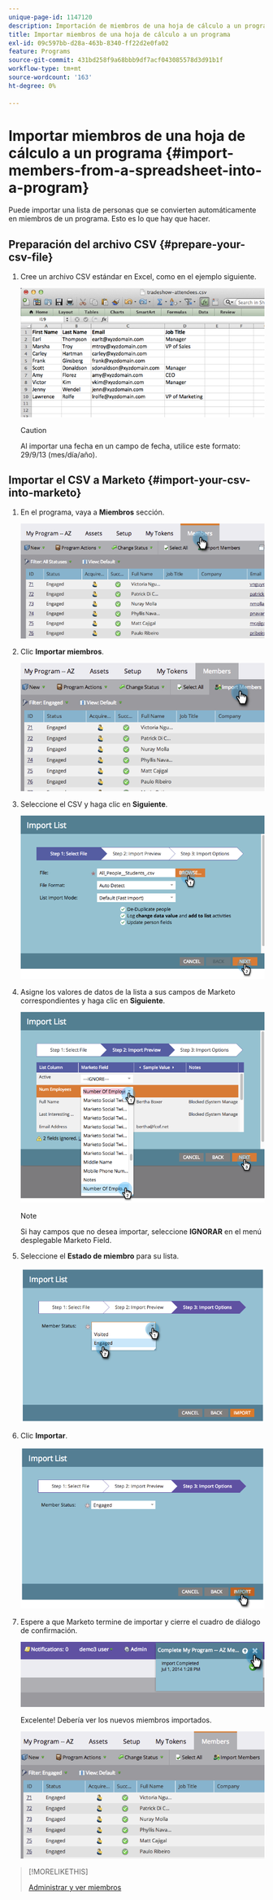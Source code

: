 ```yaml
---
unique-page-id: 1147120
description: Importación de miembros de una hoja de cálculo a un programa - Documentos de Marketo - Documentación del producto
title: Importar miembros de una hoja de cálculo a un programa
exl-id: 09c597bb-d28a-463b-8340-ff22d2e0fa02
feature: Programs
source-git-commit: 431bd258f9a68bbb9df7acf043085578d3d91b1f
workflow-type: tm+mt
source-wordcount: '163'
ht-degree: 0%

---
```


# Importar miembros de una hoja de cálculo a un programa {#import-members-from-a-spreadsheet-into-a-program}

Puede importar una lista de personas que se convierten automáticamente en miembros de un programa. Esto es lo que hay que hacer.

## Preparación del archivo CSV {#prepare-your-csv-file}

1. Cree un archivo CSV estándar en Excel, como en el ejemplo siguiente.

   ![](assets/image2014-9-18-14-3a33-3a4.png)

   >[!CAUTION]
   >
   >Al importar una fecha en un campo de fecha, utilice este formato: 29/9/13 (mes/día/año).

## Importar el CSV a Marketo {#import-your-csv-into-marketo}

1. En el programa, vaya a **Miembros** sección.

   ![](assets/image2014-9-18-15-3a3-3a57.png)

1. Clic **Importar miembros**.

   ![](assets/image2014-9-18-15-3a38-3a14.png)

1. Seleccione el CSV y haga clic en **Siguiente**.

   ![](assets/importlist1.png)

1. Asigne los valores de datos de la lista a sus campos de Marketo correspondientes y haga clic en **Siguiente**.

   ![](assets/importlist12.png)

   >[!NOTE]
   >
   >Si hay campos que no desea importar, seleccione **IGNORAR** en el menú desplegable Marketo Field.

1. Seleccione el **Estado de miembro** para su lista.

   ![](assets/image2014-9-18-15-3a41-3a32.png)

1. Clic **Importar**.

   ![](assets/image2014-9-18-15-3a44-3a19.png)

1. Espere a que Marketo termine de importar y cierre el cuadro de diálogo de confirmación.

   ![](assets/image2014-9-18-15-3a44-3a37.png)

   Excelente! Debería ver los nuevos miembros importados.

   ![](assets/image2014-9-18-15-3a45-3a16.png)

>[!MORELIKETHIS]
>
>[Administrar y ver miembros](/help/marketo/product-docs/core-marketo-concepts/programs/working-with-programs/manage-and-view-members.md)
